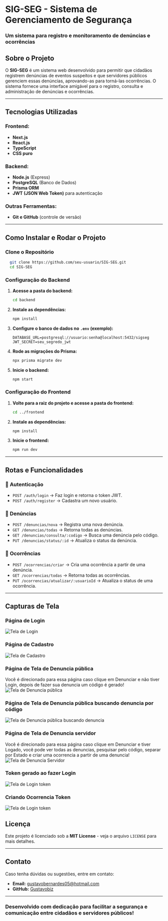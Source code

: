 # SIG-SEG - Sistema de Gerenciamento de Segurança

### Um sistema para registro e monitoramento de denúncias e ocorrências

## Sobre o Projeto

O **SIG-SEG** é um sistema web desenvolvido para permitir que cidadãos registrem denúncias de eventos suspeitos e que servidores públicos gerenciem essas denúncias, aprovando-as para torná-las ocorrências. O sistema fornece uma interface amigável para o registro, consulta e administração de denúncias e ocorrências.

---

## Tecnologias Utilizadas

### **Frontend:**

- **Next.js**
- **React.js**
- **TypeScript**
- **CSS puro**

### **Backend:**

- **Node.js** (Express)
- **PostgreSQL** (Banco de Dados)
- **Prisma ORM**
- **JWT (JSON Web Token)** para autenticação

### **Outras Ferramentas:**

- **Git e GitHub** (controle de versão)

---

## Como Instalar e Rodar o Projeto

### **Clone o Repositório**

```bash
  git clone https://github.com/seu-usuario/SIG-SEG.git
  cd SIG-SEG
```

### **Configuração do Backend**

1. **Acesse a pasta do backend:**
   ```bash
   cd backend
   ```
2. **Instale as dependências:**
   ```bash
   npm install
   ```
3. **Configure o banco de dados no `.env` (exemplo):**
   ```env
   DATABASE_URL=postgresql://usuario:senha@localhost:5432/sigseg
   JWT_SECRET=seu_segredo_jwt
   ```
4. **Rode as migrações do Prisma:**
   ```bash
   npx prisma migrate dev
   ```
5. **Inicie o backend:**
   ```bash
   npm start
   ```

### **Configuração do Frontend**

1. **Volte para a raiz do projeto e acesse a pasta do frontend:**
   ```bash
   cd ../frontend
   ```
2. **Instale as dependências:**
   ```bash
   npm install
   ```
3. **Inicie o frontend:**
   ```bash
   npm run dev
   ```

---

## Rotas e Funcionalidades

### 🔹 **Autenticação**

- `POST /auth/login` → Faz login e retorna o token JWT.
- `POST /auth/register` → Cadastra um novo usuário.

### 🔹 **Denúncias**

- `POST /denuncias/nova` → Registra uma nova denúncia.
- `GET /denuncias/todas` → Retorna todas as denúncias.
- `GET /denuncias/consulta/:codigo` → Busca uma denúncia pelo código.
- `PUT /denuncias/status/:id` → Atualiza o status da denúncia.

### 🔹 **Ocorrências**

- `POST /ocorrencias/criar` → Cria uma ocorrência a partir de uma denúncia.
- `GET /ocorrencias/todas` → Retorna todas as ocorrências.
- `PUT /ocorrencias/atualizar/:usuarioId` → Atualiza o status de uma ocorrência.

---

## Capturas de Tela

### **Página de Login**

![Tela de Login](https://github.com/Gustavobiz/SIG-SEG/blob/main/frontend/public/images/login.jpeg)

### **Página de Cadastro**

![Tela de Cadastro](https://github.com/Gustavobiz/SIG-SEG/blob/main/frontend/public/images/cadastro.jpeg)

### **Página de Tela de Denuncia pública**

Você é direcionado para essa página caso clique em Denunciar e não tiver Login, depois de fazer sua denuncia um código é gerado!
![Tela de Denuncia pública](frontend/public/images/DenunciaPublica.jpeg)

### **Página de Tela de Denuncia pública buscando denuncia por código**

![Tela de Denuncia pública buscando denuncia](https://github.com/Gustavobiz/SIG-SEG/blob/main/frontend/public/images/BuscaPorCodigo.jpeg)

### **Página de Tela de Denuncia servidor**

Você é direcionado para essa página caso clique em Denunciar e tiver Logado, você pode ver todas as denuncias, pesquisar pelo código, separar por Estado e criar uma ocorrencia a partir de uma denuncia!
![Tela de Denuncia Servidor](https://github.com/Gustavobiz/SIG-SEG/blob/main/frontend/public/images/DinunciaServidor.jpeg)

### **Token gerado ao fazer Login**

![Tela de Login token](https://github.com/Gustavobiz/SIG-SEG/blob/main/frontend/public/images/LoginTok.jpeg)

### **Criando Ocorrencia Token**

![Tela de Login token](https://github.com/Gustavobiz/SIG-SEG/blob/main/frontend/public/images/CriarOcorrencia.jpeg)

## Licença

Este projeto é licenciado sob a **MIT License** - veja o arquivo `LICENSE` para mais detalhes.

---

## Contato

Caso tenha dúvidas ou sugestões, entre em contato:

- **Email:** gustavobernardes05@hotmail.com
- **GitHub:** [Gustavobiz](https://github.com/Gustavobiz)

---

### Desenvolvido com dedicação para facilitar a segurança e comunicação entre cidadãos e servidores públicos!
